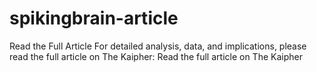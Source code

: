 # spikingbrain-article
Read the Full Article For detailed analysis, data, and implications, please read the full article on The Kaipher:  Read the full article on The Kaipher
